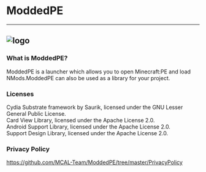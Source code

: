 # ModdedPE
--------
![logo][1]
--------

### What is ModdedPE?
ModdedPE is a launcher which allows you to open Minecraft:PE and load NMods.ModdedPE can also be used as a library for your project.

### Licenses
Cydia Substrate framework by Saurik, licensed under the GNU Lesser General Public License.<br>
Card View Library, licensed under the Apache License 2.0.<br>
Android Support Library, licensed under the Apache License 2.0.<br>
Support Design Library, licensed under the Apache License 2.0.<br>

### Privacy Policy
<https://github.com/MCAL-Team/ModdedPE/tree/master/PrivacyPolicy>

[1]: https://raw.githubusercontent.com/MCAL-Team/ModdedPE/master/Art/title_logo.png
